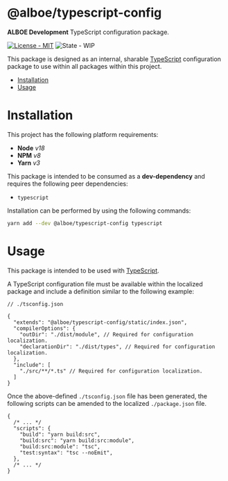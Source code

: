 # @alboe/typescript-config

**ALBOE Development** TypeScript configuration package.

[![License - MIT](https://shields.io/badge/License-MIT-blue?style=flat)](https://github.com/alboe-development/alboe/blob/main/LICENSE)
![State - WIP](https://shields.io/badge/State-WIP-orange?style=flat)

This package is designed as an internal, sharable [TypeScript](https://www.typescriptlang.org/) configuration package to use within all packages within this project.

* [Installation](#installation)
* [Usage](#usage)

# Installation

This project has the following platform requirements:

* **Node** *v18*
* **NPM** *v8*
* **Yarn** *v3*

This package is intended to be consumed as a **dev-dependency** and requires the following peer dependencies:

* `typescript`

Installation can be performed by using the following commands:

```bash
yarn add --dev @alboe/typescript-config typescript
```

# Usage

This package is intended to be used with [TypeScript](https://www.typescriptlang.org/).

A TypeScript configuration file must be available within the localized package and include a definition similar to the following example:

```json5
// ./tsconfig.json

{
  "extends": "@alboe/typescript-config/static/index.json",
  "compilerOptions": {
    "outDir": "./dist/module", // Required for configuration localization.
    "declarationDir": "./dist/types", // Required for configuration localization.
  },
  "include": [
    "./src/**/*.ts" // Required for configuration localization.
  ]
}
```

Once the above-defined `./tsconfig.json` file has been generated, the following scripts can be amended to the localized `./package.json` file.

```json5
{
  /* ... */
  "scripts": {
    "build": "yarn build:src",
    "build:src": "yarn build:src:module",
    "build:src:module": "tsc",
    "test:syntax": "tsc --noEmit",
  },
  /* ... */
}
```
